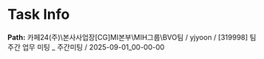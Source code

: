 # Task Info

**Path:** 카페24(주)\본사사업장\[CG]MI본부\MIH그룹\BVO팀 / yjyoon / [319998] 팀 주간 업무 미팅 _ 주간미팅 / 2025-09-01_00-00-00

